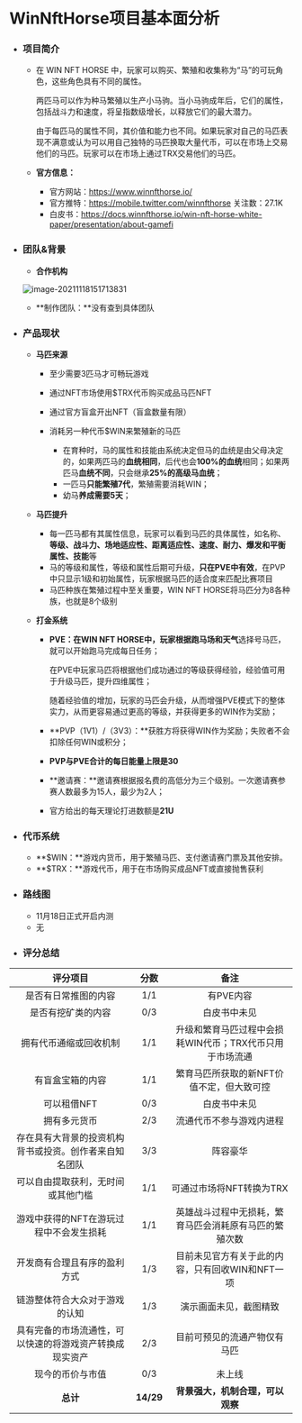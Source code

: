 # WinNftHorse项目基本面分析

- ### 项目简介

  - 在 WIN NFT HORSE 中，玩家可以购买、繁殖和收集称为“马”的可玩角色，这些角色具有不同的属性。

    两匹马可以作为种马繁殖以生产小马驹。当小马驹成年后，它们的属性，包括战斗力和速度，将呈指数级增长，以释放它们的最大潜力。

    由于每匹马的属性不同，其价值和能力也不同。如果玩家对自己的马匹表现不满意或认为可以用自己独特的马匹换取大量代币，可以在市场上交易他们的马匹。玩家可以在市场上通过TRX交易他们的马匹。

  - **官方信息：**
    - 官方网站：https://www.winnfthorse.io/
    - 官方推特：https://mobile.twitter.com/winnfthorse 关注数：27.1K
    - 白皮书：https://docs.winnfthorse.io/win-nft-horse-white-paper/presentation/about-gamefi



- ### 团队&背景

  - **合作机构**

  ![image-20211118151713831](https://i.loli.net/2021/11/18/z3PXjG4nl67e5Rq.png)

  - **制作团队：**没有查到具体团队



- ### 产品现状

  - **马匹来源**

    - 至少需要3匹马才可畅玩游戏

    - 通过NFT市场使用$TRX代币购买成品马匹NFT
    - 通过官方盲盒开出NFT（盲盒数量有限）
    - 消耗另一种代币$WIN来繁殖新的马匹
      - 在育种时，马的属性和技能由系统决定但马的血统是由父母决定的，如果两匹马的**血统相同**，后代也会**100%的血统**相同；如果两匹马**血统不同**，只会继承**25%的高级马血统**；
      - 一匹马**只能繁殖7代**，繁殖需要消耗WIN；
      - 幼马**养成需要5天**；

  - **马匹提升**

    - 每一匹马都有其属性信息，玩家可以看到马匹的具体属性，如名称、**等级、战斗力、场地适应性、距离适应性、速度、耐力、爆发和平衡属性、技能**等
    - 马的等级和属性，等级和属性后期可升级，**只在PVE中有效**，在PVP中只显示1级和初始属性，玩家根据马匹的适合度来匹配比赛项目
    - 马匹种族在繁殖过程中至关重要，WIN NFT HORSE将马匹分为8各种族，也就是8个级别

  - **打金系统**

    - **PVE：**在WIN NFT HORSE中，玩家根据**跑马场和天气**选择号马匹，就可以开始跑马完成每日任务；

      在PVE中玩家马匹将根据他们成功通过的等级获得经验，经验值可用于升级马匹，提升四维属性；

      随着经验值的增加，玩家的马匹会升级，从而增强PVE模式下的整体实力，从而更容易通过更高的等级，并获得更多的WIN作为奖励；

    - **PVP（1V1）/（3V3）：**获胜方将获得WIN作为奖励；失败者不会扣除任何WIN或积分；

    - **PVP与PVE合计的每日能量上限是30**

    - **邀请赛：**邀请赛根据报名费的高低分为三个级别。一次邀请赛参赛人数最多为15人，最少为2人；

    - 官方给出的每天理论打进数额是**21U**

  

- ### 代币系统

  - **$WIN：**游戏内货币，用于繁殖马匹、支付邀请赛门票及其他安排。
  - **$TRX：**游戏代币，用于在市场购买成品NFT或直接抛售获利

  

- ### 路线图

  - 11月18日正式开启内测
  - 无



- ### 评分总结

|                         评分项目                         |   分数    |                           备注                           |
| :------------------------------------------------------: | :-------: | :------------------------------------------------------: |
|                   是否有日常推图的内容                   |    1/1    |                        有PVE内容                         |
|                    是否有挖矿类的内容                    |    0/3    |                       白皮书中未见                       |
|                  拥有代币通缩或回收机制                  |    1/1    | 升级和繁育马匹过程中会损耗WIN代币；TRX代币只用于市场流通 |
|                     有盲盒宝箱的内容                     |    1/1    |        繁育马匹所获取的新NFT价值不定，但大致可控         |
|                       可以租借NFT                        |    0/3    |                       白皮书中未见                       |
|                       拥有多元货币                       |    2/3    |                 流通代币不参与游戏内进程                 |
|  存在具有大背景的投资机构背书或投资。创作者来自知名团队  |    3/3    |                         阵容豪华                         |
|            可以自由提取获利，无时间或其他门槛            |    1/1    |                 可通过市场将NFT转换为TRX                 |
|         游戏中获得的NFT在游玩过程中不会发生损耗          |    1/1    |  英雄战斗过程中无损耗，繁育马匹会消耗原有马匹的繁殖次数  |
|               开发商有合理且有序的盈利方式               |    1/3    |     目前未见官方有关于此的内容，只有回收WIN和NFT一项     |
|              链游整体符合大众对于游戏的认知              |    1/3    |                  演示画面未见，截图精致                  |
| 具有完备的市场流通性，可以快速的将游戏资产转换成现实资产 |    2/3    |               目前可预见的流通产物仅有马匹               |
|                     现今的币价与市值                     |    0/3    |                          未上线                          |
|                         **总计**                         | **14/29** |             **背景强大，机制合理，可以观察**             |

  

  